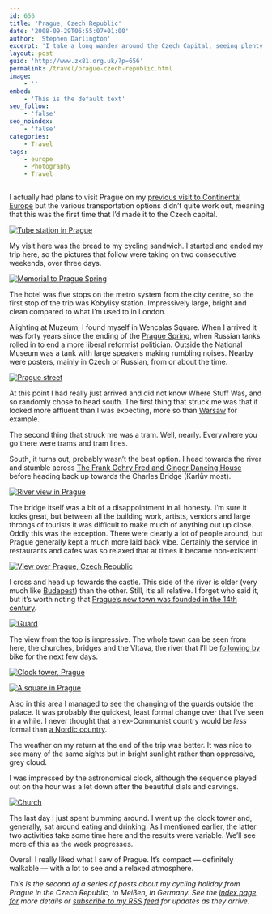 ```yaml
---
id: 656
title: 'Prague, Czech Republic'
date: '2008-09-29T06:55:07+01:00'
author: 'Stephen Darlington'
excerpt: 'I take a long wander around the Czech Capital, seeing plenty of its famous sites and even sampling some local food when staff deign to serve me.'
layout: post
guid: 'http://www.zx81.org.uk/?p=656'
permalink: /travel/prague-czech-republic.html
image:
    - ''
embed:
    - 'This is the default text'
seo_follow:
    - 'false'
seo_noindex:
    - 'false'
categories:
    - Travel
tags:
    - europe
    - Photography
    - Travel
---
```


I actually had plans to visit Prague on my [previous visit to Continental Europe](http://www.zx81.org.uk/travel/tuscany-italy.html) but the various transportation options didn’t quite work out, meaning that this was the first time that I’d made it to the Czech capital.

[![Tube station in Prague](https://i0.wp.com/farm8.staticflickr.com/7050/6928331265_c9348e5edc.jpg?resize=500%2C333)](http://www.flickr.com/photos/stephendarlington/6928331265/ "Tube station in Prague by stephendarlington, on Flickr")

My visit here was the bread to my cycling sandwich. I started and ended my trip here, so the pictures that follow were taking on two consecutive weekends, over three days.

[![Memorial to Prague Spring](https://i0.wp.com/farm8.staticflickr.com/7045/6928331653_06ef59e349.jpg?resize=500%2C333)](http://www.flickr.com/photos/stephendarlington/6928331653/ "Memorial to Prague Spring by stephendarlington, on Flickr")

The hotel was five stops on the metro system from the city centre, so the first stop of the trip was Kobylisy station. Impressively large, bright and clean compared to what I’m used to in London.

Alighting at Muzeum, I found myself in Wencalas Square. When I arrived it was forty years since the ending of the [Prague Spring](http://en.wikipedia.org/wiki/Prague_Spring), when Russian tanks rolled in to end a more liberal reformist politician. Outside the National Museum was a tank with large speakers making rumbling noises. Nearby were posters, mainly in Czech or Russian, from or about the time.

[![Prague street](https://i0.wp.com/farm8.staticflickr.com/7050/6928332053_bbfbfeda48.jpg?resize=500%2C333)](http://www.flickr.com/photos/stephendarlington/6928332053/ "Prague street by stephendarlington, on Flickr")

At this point I had really just arrived and did not know Where Stuff Was, and so randomly chose to head south. The first thing that struck me was that it looked more affluent than I was expecting, more so than [Warsaw](http://www.zx81.org.uk/travel/poland.html) for example.

The second thing that struck me was a tram. Well, nearly. Everywhere you go there were trams and tram lines.

South, it turns out, probably wasn’t the best option. I head towards the river and stumble across [The Frank Gehry Fred and Ginger Dancing House](http://en.wikipedia.org/wiki/Dancing_House) before heading back up towards the Charles Bridge (Karlův most).

[![River view in Prague](https://i0.wp.com/farm8.staticflickr.com/7066/6928332317_77251b5321.jpg?resize=333%2C500)](http://www.flickr.com/photos/stephendarlington/6928332317/ "River view in Prague by stephendarlington, on Flickr")

The bridge itself was a bit of a disappointment in all honesty. I’m sure it looks great, but between all the building work, artists, vendors and large throngs of tourists it was difficult to make much of anything out up close. Oddly this was the exception. There were clearly a lot of people around, but Prague generally kept a much more laid back vibe. Certainly the service in restaurants and cafes was so relaxed that at times it became non-existent!

[![View over Prague, Czech Republic](https://i0.wp.com/farm8.staticflickr.com/7189/6782212610_8503b31c4d.jpg?resize=500%2C333)](http://www.flickr.com/photos/stephendarlington/6782212610/ "View over Prague, Czech Republic by stephendarlington, on Flickr")

I cross and head up towards the castle. This side of the river is older (very much like [Budapest](http://www.zx81.org.uk/travel/hungary.html)) than the other. Still, it’s all relative. I forget who said it, but it’s worth noting that [Prague’s new town was founded in the 14th century](http://wikitravel.org/en/Prague/New_Town).

[![Guard](https://i0.wp.com/farm8.staticflickr.com/7183/6782212942_171e4ba4fe.jpg?resize=333%2C500)](http://www.flickr.com/photos/stephendarlington/6782212942/ "Guard by stephendarlington, on Flickr")

The view from the top is impressive. The whole town can be seen from here, the churches, bridges and the Vltava, the river that I’ll be [following by bike](http://www.zx81.org.uk/travel/cycling-from-the-czech-republic-to-germany.html) for the next few days.

[![Clock tower, Prague](https://i0.wp.com/farm8.staticflickr.com/7058/6782213236_be887ca29e.jpg?resize=500%2C333)](http://www.flickr.com/photos/stephendarlington/6782213236/ "Clock tower, Prague by stephendarlington, on Flickr")

[![A square in Prague](https://i0.wp.com/farm8.staticflickr.com/7065/6928340487_89343c5d76.jpg?resize=500%2C333)](http://www.flickr.com/photos/stephendarlington/6928340487/ "A square in Prague by stephendarlington, on Flickr")

Also in this area I managed to see the changing of the guards outside the palace. It was probably the quickest, least formal change over that I’ve seen in a while. I never thought that an ex-Communist country would be *less* formal than [a Nordic country](http://www.zx81.org.uk/travel/copenhagen-denmark.html).

The weather on my return at the end of the trip was better. It was nice to see many of the same sights but in bright sunlight rather than oppressive, grey cloud.

I was impressed by the astronomical clock, although the sequence played out on the hour was a let down after the beautiful dials and carvings.

[![Church](https://i0.wp.com/farm8.staticflickr.com/7068/6928340095_da7a40cecd.jpg?resize=500%2C333)](http://www.flickr.com/photos/stephendarlington/6928340095/ "Church by stephendarlington, on Flickr")

The last day I just spent bumming around. I went up the clock tower and, generally, sat around eating and drinking. As I mentioned earlier, the latter two activities take some time here and the results were variable. We’ll see more of this as the week progresses.

Overall I really liked what I saw of Prague. It’s compact — definitely walkable — with a lot to see and a relaxed atmosphere.

*This is the second of a series of posts about my cycling holiday from Prague in the Czech Republic, to Meißen, in Germany. See the [index page for](http://www.zx81.org.uk/travel/cycling-from-the-czech-republic-to-germany.html) more details or [subscribe to my RSS feed](http://feeds.zx81.org.uk/zx81orguk) for updates as they arrive.*